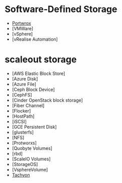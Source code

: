 # Software-Defined Storage
  
  - [Portwrox](https://www.portworx.com)
  - [VMWare]
  - [vSphere]
  - [vRealise Automation]
  
  
# scaleout storage
 
  - [AWS Elastic Block Store] 
  - [Azure Disk]
  - [Azure File]
  - [Ceph Block Device]
  - [CephFS]
  - [Cinder OpenStack block storage]
  - [Fiber Channel]
  - [Flocker]
  - [HostPath]
  - [iSCSI]
  - [GCE Persistent Disk]
  - [glusterfs]
  - [NFS]
  - [Protworxs]
  - [Quobyte Volumes]
  - [rbd]
  - [ScaleIO Volumes]
  - [StorageOS]
  - [VsphereVolume]
  - [Tachyon](../../tool/tachyon/tachyon.md)



